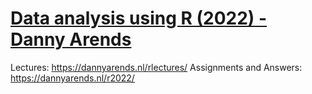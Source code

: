 # [Data analysis using R (2022) - Danny Arends](https://www.youtube.com/playlist?list=PLhR2Go-lh6X4fCAa3c_TBAjZD5A25s7fo)

Lectures:  https://dannyarends.nl/rlectures/
Assignments and Answers: https://dannyarends.nl/r2022/

